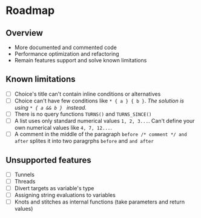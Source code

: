 # Roadmap

## Overview

- More documented and commented code
- Performance optimization and refactoring
- Remain features support and solve known limitations

## Known limitations

- [ ] Choice's title can't contain inline conditions or alternatives
- [ ] Choice can't have few conditions like ```* { a } { b }```. *The solution is using ```* { a && b } ``` instead.*
- [ ] There is no query functions ```TURNS()``` and ```TURNS_SINCE()```
- [ ] A list uses only standard numerical values ```1, 2, 3...```. Can't define your own numerical values like ```4, 7, 12...```.
- [ ] A comment in the middle of the paragraph ```before /* comment */ and after``` splites it into two paragrphs ```before``` and ```and after```

## Unsupported features

- [ ] Tunnels
- [ ] Threads
- [ ] Divert targets as variable's type
- [ ] Assigning string evaluations to variables
- [ ] Knots and stitches as internal functions (take parameters and return values)
